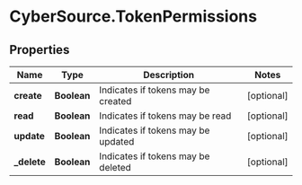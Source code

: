 # CyberSource.TokenPermissions

## Properties
Name | Type | Description | Notes
------------ | ------------- | ------------- | -------------
**create** | **Boolean** | Indicates if tokens may be created | [optional] 
**read** | **Boolean** | Indicates if tokens may be read | [optional] 
**update** | **Boolean** | Indicates if tokens may be updated | [optional] 
**_delete** | **Boolean** | Indicates if tokens may be deleted | [optional] 



